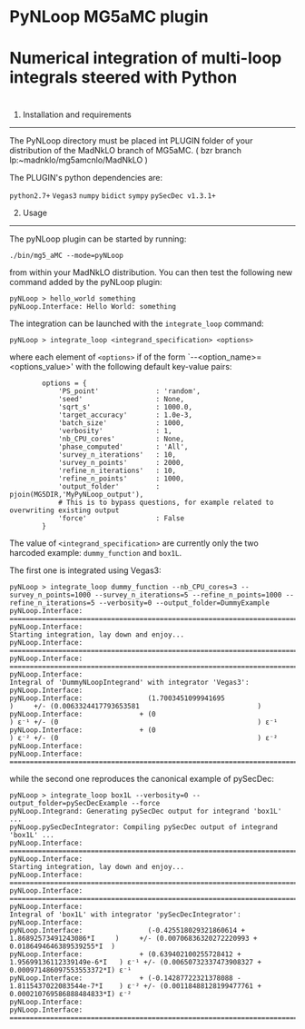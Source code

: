 #                                                                    
#                       PyNLoop MG5aMC plugin                        
#                                                                    
# Numerical integration of multi-loop integrals steered with Python  
#                                                                    


1. Installation and requirements
--------------------------------

 The PyNLoop directory must be placed int PLUGIN folder of your 
 distribution of the MadNkLO branch of MG5aMC.
 ( bzr branch lp:~madnklo/mg5amcnlo/MadNkLO )
 
 The PLUGIN's python dependencies are:

`python2.7+`
`Vegas3`
`numpy`
`bidict`
`sympy`
`pySecDec v1.3.1+`


2. Usage
--------

 The pyNLoop plugin can be started by running:
   
   `./bin/mg5_aMC --mode=pyNLoop`

 from within your MadNkLO distribution. You can then test the following
 new command added by the pyNLoop plugin:

```
pyNLoop > hello_world something
pyNLoop.Interface: Hello World: something
```

 The integration can be launched with the `integrate_loop` command:

`pyNLoop > integrate_loop <integrand_specification> <options>`

 where each element of `<options>` if of the form `--<option_name>=<options_value>' 
 with the following default key-value pairs:

```
        options = { 
            'PS_point'              : 'random',
            'seed'                  : None,
            'sqrt_s'                : 1000.0,
            'target_accuracy'       : 1.0e-3,
            'batch_size'            : 1000,
            'verbosity'             : 1,
            'nb_CPU_cores'          : None,
            'phase_computed'        : 'All',
            'survey_n_iterations'   : 10,
            'survey_n_points'       : 2000,
            'refine_n_iterations'   : 10,
            'refine_n_points'       : 1000,
            'output_folder'         : pjoin(MG5DIR,'MyPyNLoop_output'),
			# This is to bypass questions, for example related to overwriting existing output
            'force'                 : False
        }
```

The value of `<integrand_specification>` are currently only the two harcoded example: `dummy_function` and `box1L`.

The first one is integrated using Vegas3:

```
pyNLoop > integrate_loop dummy_function --nb_CPU_cores=3 --survey_n_points=1000 --survey_n_iterations=5 --refine_n_points=1000 --refine_n_iterations=5 --verbosity=0 --output_folder=DummyExample
pyNLoop.Interface: ======================================================================================================================================================
pyNLoop.Interface:                                                      Starting integration, lay down and enjoy...
pyNLoop.Interface: ======================================================================================================================================================
pyNLoop.Interface: ======================================================================================================================================================
pyNLoop.Interface:                                              Integral of 'DummyNLoopIntegrand' with integrator 'Vegas3':
pyNLoop.Interface:
pyNLoop.Interface:                (1.7003451099941695                                )     +/- (0.0063324417793653581                             )
pyNLoop.Interface:              + (0                                                 ) ε⁻¹ +/- (0                                                 ) ε⁻¹
pyNLoop.Interface:              + (0                                                 ) ε⁻² +/- (0                                                 ) ε⁻²
pyNLoop.Interface:
pyNLoop.Interface: ======================================================================================================================================================
```

while the second one reproduces the canonical example of pySecDec:

```
pyNLoop > integrate_loop box1L --verbosity=0 --output_folder=pySecDecExample --force
pyNLoop.Integrand: Generating pySecDec output for integrand 'box1L' ...
pyNLoop.pySecDecIntegrator: Compiling pySecDec output of integrand 'box1L' ...
pyNLoop.Interface: ======================================================================================================================================================
pyNLoop.Interface:                                                      Starting integration, lay down and enjoy...
pyNLoop.Interface: ======================================================================================================================================================
pyNLoop.Interface: ======================================================================================================================================================
pyNLoop.Interface:                                               Integral of 'box1L' with integrator 'pySecDecIntegrator':
pyNLoop.Interface:
pyNLoop.Interface:                (-0.425518029321860614 + 1.86892573491243086*I     )     +/- (0.00706836320272220993 + 0.0186494646389539255*I  )
pyNLoop.Interface:              + (0.639402100255728412 + 1.95699136112339149e-6*I   ) ε⁻¹ +/- (0.00650732337473908327 + 0.000971486097553553372*I) ε⁻¹
pyNLoop.Interface:              + (-0.14287722321378088 - 1.8115437022083544e-7*I    ) ε⁻² +/- (0.00118488128199477761 + 0.000210769586888484833*I) ε⁻²
pyNLoop.Interface:
pyNLoop.Interface: ======================================================================================================================================================
```
